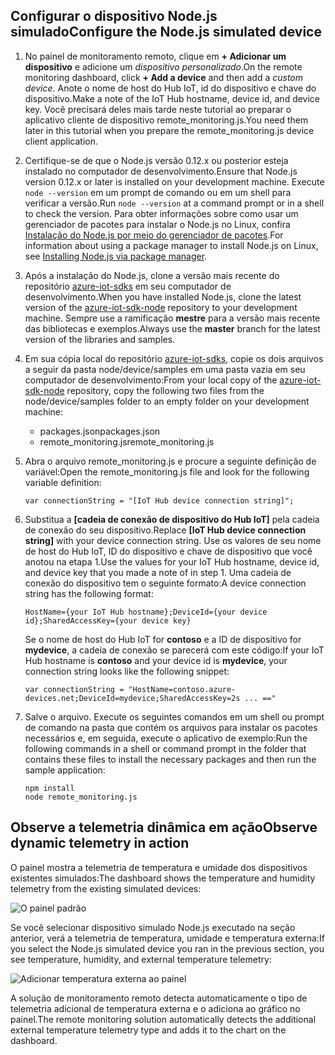 ## <a name="configure-the-nodejs-simulated-device"></a><span data-ttu-id="01dce-101">Configurar o dispositivo Node.js simulado</span><span class="sxs-lookup"><span data-stu-id="01dce-101">Configure the Node.js simulated device</span></span>
1. <span data-ttu-id="01dce-102">No painel de monitoramento remoto, clique em **+ Adicionar um dispositivo** e adicione um *dispositivo personalizado*.</span><span class="sxs-lookup"><span data-stu-id="01dce-102">On the remote monitoring dashboard, click **+ Add a device** and then add a *custom device*.</span></span> <span data-ttu-id="01dce-103">Anote o nome de host do Hub IoT, id do dispositivo e chave do dispositivo.</span><span class="sxs-lookup"><span data-stu-id="01dce-103">Make a note of the IoT Hub hostname, device id, and device key.</span></span> <span data-ttu-id="01dce-104">Você precisará deles mais tarde neste tutorial ao preparar o aplicativo cliente de dispositivo remote_monitoring.js.</span><span class="sxs-lookup"><span data-stu-id="01dce-104">You need them later in this tutorial when you prepare the remote_monitoring.js device client application.</span></span>
2. <span data-ttu-id="01dce-105">Certifique-se de que o Node.js versão 0.12.x ou posterior esteja instalado no computador de desenvolvimento.</span><span class="sxs-lookup"><span data-stu-id="01dce-105">Ensure that Node.js version 0.12.x or later is installed on your development machine.</span></span> <span data-ttu-id="01dce-106">Execute `node --version` em um prompt de comando ou em um shell para verificar a versão.</span><span class="sxs-lookup"><span data-stu-id="01dce-106">Run `node --version` at a command prompt or in a shell to check the version.</span></span> <span data-ttu-id="01dce-107">Para obter informações sobre como usar um gerenciador de pacotes para instalar o Node.js no Linux, confira [Instalação do Node.js por meio do gerenciador de pacotes][node-linux].</span><span class="sxs-lookup"><span data-stu-id="01dce-107">For information about using a package manager to install Node.js on Linux, see [Installing Node.js via package manager][node-linux].</span></span>
3. <span data-ttu-id="01dce-108">Após a instalação do Node.js, clone a versão mais recente do repositório [azure-iot-sdks][lnk-github-repo] em seu computador de desenvolvimento.</span><span class="sxs-lookup"><span data-stu-id="01dce-108">When you have installed Node.js, clone the latest version of the [azure-iot-sdk-node][lnk-github-repo] repository to your development machine.</span></span> <span data-ttu-id="01dce-109">Sempre use a ramificação **mestre** para a versão mais recente das bibliotecas e exemplos.</span><span class="sxs-lookup"><span data-stu-id="01dce-109">Always use the **master** branch for the latest version of the libraries and samples.</span></span>
4. <span data-ttu-id="01dce-110">Em sua cópia local do repositório [azure-iot-sdks][lnk-github-repo], copie os dois arquivos a seguir da pasta node/device/samples em uma pasta vazia em seu computador de desenvolvimento:</span><span class="sxs-lookup"><span data-stu-id="01dce-110">From your local copy of the [azure-iot-sdk-node][lnk-github-repo] repository, copy the following two files from the node/device/samples folder to an empty folder on your development machine:</span></span>
   
   * <span data-ttu-id="01dce-111">packages.json</span><span class="sxs-lookup"><span data-stu-id="01dce-111">packages.json</span></span>
   * <span data-ttu-id="01dce-112">remote_monitoring.js</span><span class="sxs-lookup"><span data-stu-id="01dce-112">remote_monitoring.js</span></span>
5. <span data-ttu-id="01dce-113">Abra o arquivo remote_monitoring.js e procure a seguinte definição de variável:</span><span class="sxs-lookup"><span data-stu-id="01dce-113">Open the remote_monitoring.js file and look for the following variable definition:</span></span>
   
    ```
    var connectionString = "[IoT Hub device connection string]";
    ```
6. <span data-ttu-id="01dce-114">Substitua a **[cadeia de conexão de dispositivo do Hub IoT]** pela cadeia de conexão do seu dispositivo.</span><span class="sxs-lookup"><span data-stu-id="01dce-114">Replace **[IoT Hub device connection string]** with your device connection string.</span></span> <span data-ttu-id="01dce-115">Use os valores de seu nome de host do Hub IoT, ID do dispositivo e chave de dispositivo que você anotou na etapa 1.</span><span class="sxs-lookup"><span data-stu-id="01dce-115">Use the values for your IoT Hub hostname, device id, and device key that you made a note of in step 1.</span></span> <span data-ttu-id="01dce-116">Uma cadeia de conexão do dispositivo tem o seguinte formato:</span><span class="sxs-lookup"><span data-stu-id="01dce-116">A device connection string has the following format:</span></span>
   
    ```
    HostName={your IoT Hub hostname};DeviceId={your device id};SharedAccessKey={your device key}
    ```
   
    <span data-ttu-id="01dce-117">Se o nome de host do Hub IoT for **contoso** e a ID de dispositivo for **mydevice**, a cadeia de conexão se parecerá com este código:</span><span class="sxs-lookup"><span data-stu-id="01dce-117">If your IoT Hub hostname is **contoso** and your device id is **mydevice**, your connection string looks like the following snippet:</span></span>
   
    ```
    var connectionString = "HostName=contoso.azure-devices.net;DeviceId=mydevice;SharedAccessKey=2s ... =="
    ```
7. Salve o arquivo. <span data-ttu-id="01dce-119">Execute os seguintes comandos em um shell ou prompt de comando na pasta que contém os arquivos para instalar os pacotes necessários e, em seguida, execute o aplicativo de exemplo:</span><span class="sxs-lookup"><span data-stu-id="01dce-119">Run the following commands in a shell or command prompt in the folder that contains these files to install the necessary packages and then run the sample application:</span></span>
   
    ```
    npm install
    node remote_monitoring.js
    ```

## <a name="observe-dynamic-telemetry-in-action"></a><span data-ttu-id="01dce-120">Observe a telemetria dinâmica em ação</span><span class="sxs-lookup"><span data-stu-id="01dce-120">Observe dynamic telemetry in action</span></span>
<span data-ttu-id="01dce-121">O painel mostra a telemetria de temperatura e umidade dos dispositivos existentes simulados:</span><span class="sxs-lookup"><span data-stu-id="01dce-121">The dashboard shows the temperature and humidity telemetry from the existing simulated devices:</span></span>

![O painel padrão][image1]

<span data-ttu-id="01dce-123">Se você selecionar dispositivo simulado Node.js executado na seção anterior, verá a telemetria de temperatura, umidade e temperatura externa:</span><span class="sxs-lookup"><span data-stu-id="01dce-123">If you select the Node.js simulated device you ran in the previous section, you see temperature, humidity, and external temperature telemetry:</span></span>

![Adicionar temperatura externa ao painel][image2]

<span data-ttu-id="01dce-125">A solução de monitoramento remoto detecta automaticamente o tipo de telemetria adicional de temperatura externa e o adiciona ao gráfico no painel.</span><span class="sxs-lookup"><span data-stu-id="01dce-125">The remote monitoring solution automatically detects the additional external temperature telemetry type and adds it to the chart on the dashboard.</span></span>

[node-linux]: https://github.com/nodejs/node-v0.x-archive/wiki/Installing-Node.js-via-package-manager
[lnk-github-repo]: https://github.com/Azure/azure-iot-sdk-node
[image1]: media/iot-suite-send-external-temperature/image1.png
[image2]: media/iot-suite-send-external-temperature/image2.png